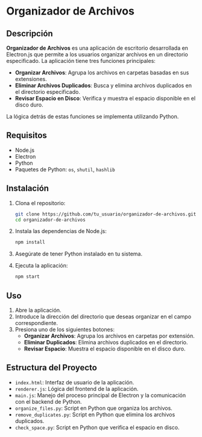 # Organizador de Archivos

## Descripción

**Organizador de Archivos** es una aplicación de escritorio desarrollada en Electron.js que permite a los usuarios organizar archivos en un directorio especificado. La aplicación tiene tres funciones principales:

- **Organizar Archivos**: Agrupa los archivos en carpetas basadas en sus extensiones.
- **Eliminar Archivos Duplicados**: Busca y elimina archivos duplicados en el directorio especificado.
- **Revisar Espacio en Disco**: Verifica y muestra el espacio disponible en el disco duro.

La lógica detrás de estas funciones se implementa utilizando Python.

## Requisitos

- Node.js
- Electron
- Python
- Paquetes de Python: `os`, `shutil`, `hashlib`

## Instalación

1. Clona el repositorio:
    ```bash
    git clone https://github.com/tu_usuario/organizador-de-archivos.git
    cd organizador-de-archivos
    ```

2. Instala las dependencias de Node.js:
    ```bash
    npm install
    ```

3. Asegúrate de tener Python instalado en tu sistema.

4. Ejecuta la aplicación:
    ```bash
    npm start
    ```

## Uso

1. Abre la aplicación.
2. Introduce la dirección del directorio que deseas organizar en el campo correspondiente.
3. Presiona uno de los siguientes botones:
    - **Organizar Archivos**: Agrupa los archivos en carpetas por extensión.
    - **Eliminar Duplicados**: Elimina archivos duplicados en el directorio.
    - **Revisar Espacio**: Muestra el espacio disponible en el disco duro.

## Estructura del Proyecto

- `index.html`: Interfaz de usuario de la aplicación.
- `renderer.js`: Lógica del frontend de la aplicación.
- `main.js`: Manejo del proceso principal de Electron y la comunicación con el backend de Python.
- `organize_files.py`: Script en Python que organiza los archivos.
- `remove_duplicates.py`: Script en Python que elimina los archivos duplicados.
- `check_space.py`: Script en Python que verifica el espacio en disco.
